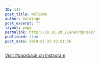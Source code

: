 ```yaml
---
ID: 145
post_title: Welcome
author: Gerdingn
post_excerpt: ""
layout: page
permalink: http://10.10.20.214/wordpress/
published: true
post_date: 2019-01-31 03:51:36
---
```

<!-- wp:html -->
<a href="https://www.instagram.com/explore/tags/packback/?hl=en">Visit #packback on Instagram</a>
<!-- /wp:html -->

<!-- wp:paragraph -->
<p></p>
<!-- /wp:paragraph -->